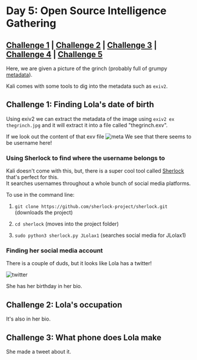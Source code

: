 # Day 5: Open Source Intelligence Gathering

## [Challenge 1](#challenge-1-finding-lola's-date-of-birth) | [Challenge 2](#challenge-2-lola's-occupation) | [Challenge 3](#challenge-3-what-phone-does-lola-make) | [Challenge 4](#challenge-4-what-file-contains-an-ip-address) | [Challenge 5](#challenge-5-how-many-users-can-log-in)

Here, we are given a picture of the grinch (probably full of grumpy [metadata](https://en.wikipedia.org/wiki/Metadata)).

Kali comes with some tools to dig into the metadata such as `exiv2`.

## Challenge 1: Finding Lola's date of birth

Using exiv2 we can extract the metadata of the image using `exiv2 ex thegrinch.jpg` and it will extract it into a file called "thegrinch.exv".

If we look out the content of that exv file
![meta](https://i.imgur.com/ihJRvld.png)
We see that there seems to be username here!

### Using Sherlock to find where the username belongs to

Kali doesn't come with this, but, there is a super cool tool called [Sherlock](https://github.com/sherlock-project/sherlock) that's perfect for this.\
It searches usernames throughout a whole bunch of social media platforms.

To use in the command line:

1. `git clone https://github.com/sherlock-project/sherlock.git` (downloads the project)

2. `cd sherlock` (moves into the project folder)

3. `sudo python3 sherlock.py JLolax1` (searches social media for JLolax1)

### Finding her social media account

There is a couple of duds, but it looks like Lola has a twitter!

![twitter](https://i.imgur.com/bLLhMTo.png)

She has her birthday in her bio.

## Challenge 2: Lola's occupation

It's also in her bio.

## Challenge 3: What phone does Lola make

She made a tweet about it.
